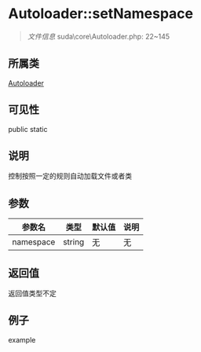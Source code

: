 # Autoloader::setNamespace



> *文件信息* suda\core\Autoloader.php: 22~145

## 所属类 

[Autoloader](../Autoloader.md)

## 可见性

 public static

## 说明

控制按照一定的规则自动加载文件或者类


## 参数


| 参数名 | 类型 | 默认值 | 说明 |
|--------|-----|-------|-------|
| namespace |  string | 无 | 无 |



## 返回值

返回值类型不定


## 例子

example